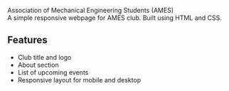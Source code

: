 Association of Mechanical Engineering Students (AMES)<br>
A simple responsive webpage for AMES club. Built using HTML and CSS.<br>
## Features
- Club title and logo
- About section
- List of upcoming events
- Responsive layout for mobile and desktop
